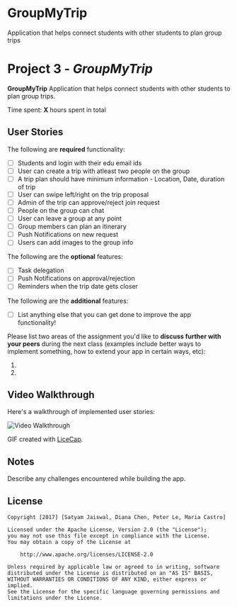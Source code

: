 # GroupMyTrip
Application that helps connect students with other students to plan group trips

# Project 3 - *GroupMyTrip*

**GroupMyTrip** Application that helps connect students with other students to plan group trips.

Time spent: **X** hours spent in total

## User Stories

The following are **required** functionality:

- [ ] Students and login with their edu email ids
- [ ] User can create a trip with atleast two people on the group
- [ ] A trip plan should have minimum information - Location, Date, duration of trip
- [ ] User can swipe left/right on the trip proposal
- [ ] Admin of the trip can approve/reject join request
- [ ] People on the group can chat
- [ ] User can leave a group at any point
- [ ] Group members can plan an itinerary
- [ ] Push Notifications on new request
- [ ] Users can add images to the group info
 
The following are the **optional** features:

- [ ] Task delegation
- [ ] Push Notifications on approval/rejection
- [ ] Reminders when the trip date gets closer
 
The following are the **additional** features:

- [ ] List anything else that you can get done to improve the app functionality!

Please list two areas of the assignment you'd like to **discuss further with your peers** during the next class (examples include better ways to implement something, how to extend your app in certain ways, etc):

1. 
2. 

## Video Walkthrough 

Here's a walkthrough of implemented user stories:

<img src='' title='Video Walkthrough' width='' alt='Video Walkthrough' />

GIF created with [LiceCap](http://www.cockos.com/licecap/).

## Notes

Describe any challenges encountered while building the app.

## License

    Copyright [2017] [Satyam Jaiswal, Diana Chen, Peter Le, Maria Castro]

    Licensed under the Apache License, Version 2.0 (the "License");
    you may not use this file except in compliance with the License.
    You may obtain a copy of the License at

        http://www.apache.org/licenses/LICENSE-2.0

    Unless required by applicable law or agreed to in writing, software
    distributed under the License is distributed on an "AS IS" BASIS,
    WITHOUT WARRANTIES OR CONDITIONS OF ANY KIND, either express or implied.
    See the License for the specific language governing permissions and
    limitations under the License.
